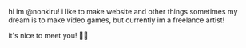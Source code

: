 hi im @nonkiru!
i like to make website and other things sometimes
my dream is to make video games, but currently im a freelance artist!

it's nice to meet you! 🌷🌻

